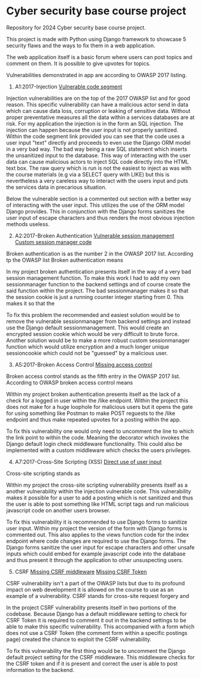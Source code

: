 # Cyber security base course project 

Repository for 2024 Cyber security base course project.

This project is made with Python using Django framework to showcase 5 security flaws and the ways to fix them in a web application. 

The web application itself is a basic forum where users can post topics and comment on them. It is possible to give upvotes for topics. 

Vulnerabilities demonstrated in app are according to OWASP 2017 listing.

1. A1:2017-Injection
[Vulnerable code segment](https://github.com/JuhoSiitonen/CBS-project/blob/8681984f882e1c74e884756496c19ffa59ca5a23/CBSproject/pages/views.py#L23)

Injection vulnerabilities are on the top of the 2017 OWASP list and for good reason. This specific vulnerability can have a malicious actor send in data which can cause data loss, corruption or leaking of sensitive data. Without proper preventative measures all the data within a services databases are at risk. 
For my application the injection is in the form an SQL injection. The injection can happen because the user input is not properly sanitized. Within the code segment link provided you can see that the code uses a user input "text" directly and proceeds to even use the Django ORM model in a very bad way. The bad way being a raw SQL statement which inserts the unsanitized input to the database. This way of interacting with the user data can cause malicious actors to inject SQL code directly into the HTML text box. 
The raw query which is run is not the easiest to inject as was with the course materials (e.g via a SELECT query with LIKE) but this is nevertheless a very careless way to interact with the users input and puts the services data in precarious situation.

Below the vulnerable section is a commented out section with a better way of interacting with the user input. This utilizes the use of the ORM model Django provides. This in conjunction with the Django forms sanitizes the user input of escape characters and thus renders the most obvious injection methods useless. 


2. A2:2017-Broken Authentication
[Vulnerable session management](https://github.com/JuhoSiitonen/CBS-project/blob/8681984f882e1c74e884756496c19ffa59ca5a23/CBSproject/CBSproject/settings.py#L15)
[Custom session manager code](https://github.com/JuhoSiitonen/CBS-project/blob/8681984f882e1c74e884756496c19ffa59ca5a23/CBSproject/CBSproject/sessionmanager.py#L1)

Broken authentication is as the number 2 in the OWASP 2017 list. According tp the OWASP list Broken authentication means 

In my project broken authentication presents itself in the way of a very bad session management function. To make this work I had to add my own sessionmanager function to the backend settings and of course create the said function within the project. The bad sessionmanager makes it so that the session cookie is just a running counter integer starting from 0. This makes it so that the 

To fix this problem the recommended and easiest solution would be to remove the vulnerable sessionmanager from backend settings and instead use the Django default sessionmanagement. This would create an encrypted session cookie which would be very difficult to brute force. Another solution would be to make a more robust custom sessionmanager function which would utilize encryption and a much longer unique sessioncookie which could not be "guessed" by a malicious user. 


3. A5:2017-Broken Access Control
[Missing access control](https://github.com/JuhoSiitonen/CBS-project/blob/8681984f882e1c74e884756496c19ffa59ca5a23/CBSproject/pages/views.py#L73)

Broken access control stands as the fifth entry in the OWASP 2017 list. According to OWASP broken access control means

Within my project broken authentication presents itself as the lack of a check for a logged in user within the /like endpoint. Within the project this does not make for a huge loophole for malicious users but it opens the gate for using something like Postman to make POST reguests to the /like endpoint and thus make repeated upvotes for a posting within the app. 

To fix this vulnerability one would only need to uncomment the line to which the link point to within the code. Meaning the decorator which invokes the Django default login check middleware functionality. This could also be implemented with a custom middleware which checks the users privileges. 

4. A7:2017-Cross-Site Scripting (XSS)
[Direct use of user input](https://github.com/JuhoSiitonen/CBS-project/blob/8681984f882e1c74e884756496c19ffa59ca5a23/CBSproject/pages/views.py#L23)

Cross-site scripting stands as 

Within my project the cross-site scripting vulnerability presents itself as a another vulnerability within the injection vulnerable code. This vulnerability makes it possible for a user to add a posting which is not sanitized and thus the user is able to post something like HTML script tags and run malicious javascript code on another users browser.

To fix this vulnerability it is recommended to use Django forms to sanitize user input. Within my project the version of the form with Django forms is commented out. This also applies to the views function code for the index endpoint where code changes are required to use the Django forms. The Django forms sanitize the user input for escape characters and other unsafe inputs which could embed for example javascript code into the database and thus present it through the application to other unsuspecting users.

5. CSRF
[Missing CSRF middleware](https://github.com/JuhoSiitonen/CBS-project/blob/8681984f882e1c74e884756496c19ffa59ca5a23/CBSproject/CBSproject/settings.py#L52)
[Missing CSRF Token](https://github.com/JuhoSiitonen/CBS-project/blob/8681984f882e1c74e884756496c19ffa59ca5a23/CBSproject/pages/templates/pages/posting.html#L19)

CSRF vulnerability isn't a part of the OWASP lists but due to its profound impact on web development it is allowed on the course to use as an example of a vulnerability. CSRF stands for cross-site request forgery and 

In the project CSRF vulnerability presents itself in two portions of the codebase. Because Django has a default middleware setting to check for CSRF Token it is required to comment it out in the backend settings to be able to make this specific vulnerability. This accompanied with a form which does not use a CSRF Token (the comment form within a specific postings page) created the chance to exploit the CSRF vulnerability. 

To fix this vulnerability the first thing would be to uncomment the Django default project setting for the CSRF middleware. This middleware checks for the CSRF token and if it is present and correct the user is able to post information to the backend. 